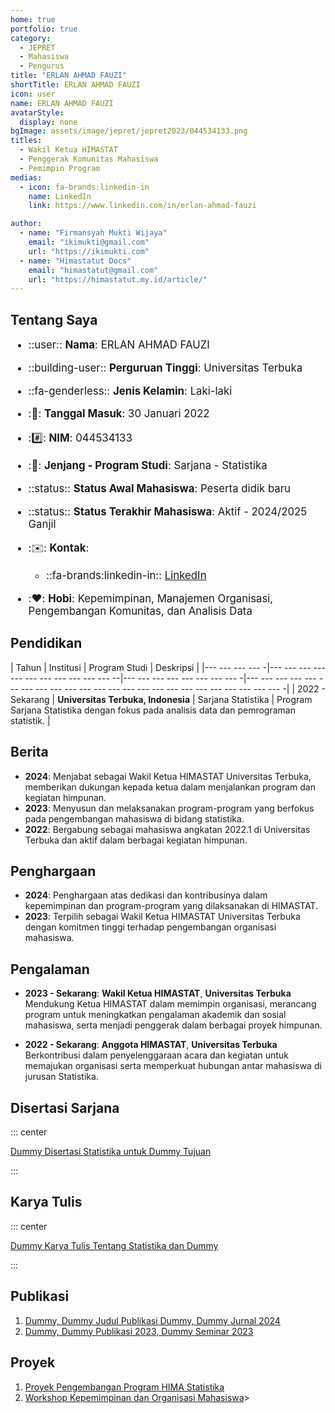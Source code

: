 ```yaml
--- 
home: true
portfolio: true
category:
  - JEPRET
  - Mahasiswa
  - Pengurus
title: "ERLAN AHMAD FAUZI"
shortTitle: ERLAN AHMAD FAUZI
icon: user
name: ERLAN AHMAD FAUZI
avatarStyle:
  display: none
bgImage: assets/image/jepret/jepret2023/044534133.png
titles:
  - Wakil Ketua HIMASTAT
  - Penggerak Komunitas Mahasiswa
  - Pemimpin Program
medias:
  - icon: fa-brands:linkedin-in
    name: LinkedIn
    link: https://www.linkedin.com/in/erlan-ahmad-fauzi

author:
  - name: "Firmansyah Mukti Wijaya"
    email: "ikimukti@gmail.com"
    url: "https://ikimukti.com"
  - name: "Himastatut Docs"
    email: "himastatut@gmail.com"
    url: "https://himastatut.my.id/article/"
--- 
```


## Tentang Saya

<div style="font-size: 1.2em">

- ::user:: **Nama**: ERLAN AHMAD FAUZI
- ::building-user:: **Perguruan Tinggi**: Universitas Terbuka
- ::fa-genderless:: **Jenis Kelamin**: Laki-laki
- ::calendar:: **Tanggal Masuk**: 30 Januari 2022
- ::hash:: **NIM**: 044534133
- ::book:: **Jenjang - Program Studi**: Sarjana - Statistika
- ::status:: **Status Awal Mahasiswa**: Peserta didik baru
- ::status:: **Status Terakhir Mahasiswa**: Aktif - 2024/2025 Ganjil
- ::envelope:: **Kontak**:
  - ::fa-brands:linkedin-in:: [LinkedIn](https://www.linkedin.com/in/erlan-ahmad-fauzi)

- ::heart:: **Hobi**: Kepemimpinan, Manajemen Organisasi, Pengembangan Komunitas, dan Analisis Data

</div>

## Pendidikan

| Tahun       | Institusi                        | Program Studi           | Deskripsi                                                               |
|--- --- --- --- -|--- --- --- --- --- --- --- --- --- --- --- --|--- --- --- --- --- --- --- --- -|--- --- --- --- --- --- --- --- --- --- --- --- --- --- --- --- --- --- --- --- --- --- --- --- -|
| 2022 - Sekarang | **Universitas Terbuka, Indonesia** | Sarjana Statistika       | Program Sarjana Statistika dengan fokus pada analisis data dan pemrograman statistik. |

## Berita

- **2024**: Menjabat sebagai Wakil Ketua HIMASTAT Universitas Terbuka, memberikan dukungan kepada ketua dalam menjalankan program dan kegiatan himpunan.
- **2023**: Menyusun dan melaksanakan program-program yang berfokus pada pengembangan mahasiswa di bidang statistika.
- **2022**: Bergabung sebagai mahasiswa angkatan 2022.1 di Universitas Terbuka dan aktif dalam berbagai kegiatan himpunan.

## Penghargaan

- **2024**: Penghargaan atas dedikasi dan kontribusinya dalam kepemimpinan dan program-program yang dilaksanakan di HIMASTAT.
- **2023**: Terpilih sebagai Wakil Ketua HIMASTAT Universitas Terbuka dengan komitmen tinggi terhadap pengembangan organisasi mahasiswa.

## Pengalaman

- **2023 - Sekarang**: **Wakil Ketua HIMASTAT**, **Universitas Terbuka**  
  Mendukung Ketua HIMASTAT dalam memimpin organisasi, merancang program untuk meningkatkan pengalaman akademik dan sosial mahasiswa, serta menjadi penggerak dalam berbagai proyek himpunan.

- **2022 - Sekarang**: **Anggota HIMASTAT**, **Universitas Terbuka**  
  Berkontribusi dalam penyelenggaraan acara dan kegiatan untuk memajukan organisasi serta memperkuat hubungan antar mahasiswa di jurusan Statistika.

## Disertasi Sarjana

::: center

[Dummy Disertasi Statistika untuk Dummy Tujuan](MHS044534133.md)

:::

## Karya Tulis

::: center

[Dummy Karya Tulis Tentang Statistika dan Dummy](MHS044534133.md)

:::

## Publikasi

1. [Dummy, Dummy Judul Publikasi Dummy, Dummy Jurnal 2024](https://dummy-jurnal.example.com)
2. [Dummy, Dummy Publikasi 2023, Dummy Seminar 2023](https://dummy-seminar.example.com)

## Proyek

1. [Proyek Pengembangan Program HIMA Statistika](https://dummy-proyek-hima.example.com)
2. [Workshop Kepemimpinan dan Organisasi Mahasiswa](https://dummy-workshop-leadership.example.com)>